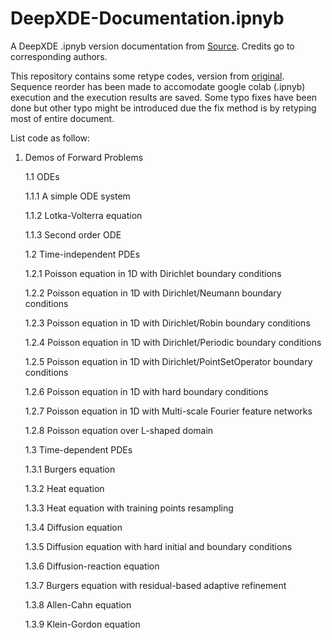 # DeepXDE-Documentation.ipnyb
A DeepXDE .ipnyb version documentation from [Source](https://deepxde.readthedocs.io/en/latest/). Credits go to corresponding authors.

This repository contains some retype codes, version from [original](https://deepxde.readthedocs.io/en/latest/). Sequence reorder has been made to accomodate google colab (.ipnyb) execution and the execution results are saved. Some typo fixes have been done but other typo might be introduced due the fix method is by retyping most of entire document. 

List code as follow:
1. Demos of Forward Problems
   
   1.1 ODEs
   
   1.1.1 A simple ODE system
   
   1.1.2 Lotka-Volterra equation
   
   1.1.3 Second order ODE
   
   1.2 Time-independent PDEs
   
   1.2.1 Poisson equation in 1D with Dirichlet boundary conditions
   
   1.2.2 Poisson equation in 1D with Dirichlet/Neumann boundary conditions
   
   1.2.3 Poisson equation in 1D with Dirichlet/Robin boundary conditions
   
   1.2.4 Poisson equation in 1D with Dirichlet/Periodic boundary conditions
   
   1.2.5 Poisson equation in 1D with Dirichlet/PointSetOperator boundary conditions
   
   1.2.6 Poisson equation in 1D with hard boundary conditions
   
   1.2.7 Poisson equation in 1D with Multi-scale Fourier feature networks
   
   1.2.8 Poisson equation over L-shaped domain
   
   1.3 Time-dependent PDEs
   
   1.3.1 Burgers equation
   
   1.3.2 Heat equation
   
   1.3.3 Heat equation with training points resampling
   
   1.3.4 Diffusion equation
   
   1.3.5 Diffusion equation with hard initial and boundary conditions
   
   1.3.6 Diffusion-reaction equation
   
   1.3.7 Burgers equation with residual-based adaptive refinement
   
   1.3.8 Allen-Cahn equation
   
   1.3.9 Klein-Gordon equation
